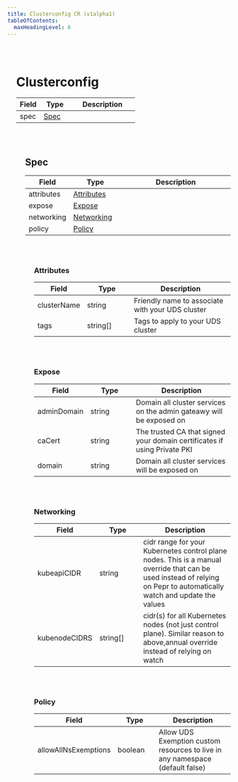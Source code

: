 ```yaml
---
title: Clusterconfig CR (v1alpha1)
tableOfContents:
  maxHeadingLevel: 6
---
```

<a id="Clusterconfig"></a>
<div style="margin-left: 20px; padding-top: 30px;">

# Clusterconfig
<table style="width: 100%; table-layout: fixed;">
  <thead>
    <tr>
      <th style="width: 20%; white-space: nowrap;">Field</th>
      <th style="width: 25%; white-space: nowrap;">Type</th>
      <th style="width: 55%; white-space: nowrap;">Description</th>
    </tr>
  </thead>
  <tbody>
    <tr><td style="white-space: nowrap;">spec</td><td style="white-space: nowrap;"><a href="#Spec">Spec</a></td><td></td></tr>
  </tbody>
</table>
</div>

<a id="Spec"></a>
<div style="margin-left: 40px; padding-top: 30px;">

## Spec
<table style="width: 100%; table-layout: fixed;">
  <thead>
    <tr>
      <th style="width: 20%; white-space: nowrap;">Field</th>
      <th style="width: 25%; white-space: nowrap;">Type</th>
      <th style="width: 55%; white-space: nowrap;">Description</th>
    </tr>
  </thead>
  <tbody>
    <tr><td style="white-space: nowrap;">attributes</td><td style="white-space: nowrap;"><a href="#Attributes">Attributes</a></td><td></td></tr><tr><td style="white-space: nowrap;">expose</td><td style="white-space: nowrap;"><a href="#Expose">Expose</a></td><td></td></tr><tr><td style="white-space: nowrap;">networking</td><td style="white-space: nowrap;"><a href="#Networking">Networking</a></td><td></td></tr><tr><td style="white-space: nowrap;">policy</td><td style="white-space: nowrap;"><a href="#Policy">Policy</a></td><td></td></tr>
  </tbody>
</table>
</div>

<a id="Attributes"></a>
<div style="margin-left: 60px; padding-top: 30px;">

### Attributes
<table style="width: 100%; table-layout: fixed;">
  <thead>
    <tr>
      <th style="width: 20%; white-space: nowrap;">Field</th>
      <th style="width: 25%; white-space: nowrap;">Type</th>
      <th style="width: 55%; white-space: nowrap;">Description</th>
    </tr>
  </thead>
  <tbody>
    <tr><td style="white-space: nowrap;">clusterName</td><td style="white-space: nowrap;">string</td><td>Friendly name to associate with your UDS cluster</td></tr><tr><td style="white-space: nowrap;">tags</td><td style="white-space: nowrap;">string[]</td><td>Tags to apply to your UDS cluster</td></tr>
  </tbody>
</table>
</div>

<a id="Expose"></a>
<div style="margin-left: 60px; padding-top: 30px;">

### Expose
<table style="width: 100%; table-layout: fixed;">
  <thead>
    <tr>
      <th style="width: 20%; white-space: nowrap;">Field</th>
      <th style="width: 25%; white-space: nowrap;">Type</th>
      <th style="width: 55%; white-space: nowrap;">Description</th>
    </tr>
  </thead>
  <tbody>
    <tr><td style="white-space: nowrap;">adminDomain</td><td style="white-space: nowrap;">string</td><td>Domain all cluster services on the admin gateawy will be exposed on</td></tr><tr><td style="white-space: nowrap;">caCert</td><td style="white-space: nowrap;">string</td><td>The trusted CA that signed your domain certificates if using Private PKI </td></tr><tr><td style="white-space: nowrap;">domain</td><td style="white-space: nowrap;">string</td><td>Domain all cluster services will be exposed on</td></tr>
  </tbody>
</table>
</div>

<a id="Networking"></a>
<div style="margin-left: 60px; padding-top: 30px;">

### Networking
<table style="width: 100%; table-layout: fixed;">
  <thead>
    <tr>
      <th style="width: 20%; white-space: nowrap;">Field</th>
      <th style="width: 25%; white-space: nowrap;">Type</th>
      <th style="width: 55%; white-space: nowrap;">Description</th>
    </tr>
  </thead>
  <tbody>
    <tr><td style="white-space: nowrap;">kubeapiCIDR</td><td style="white-space: nowrap;">string</td><td>cidr range for your Kubernetes control plane nodes. This is a manual override that can be used instead of relying on Pepr to automatically watch and update the values</td></tr><tr><td style="white-space: nowrap;">kubenodeCIDRS</td><td style="white-space: nowrap;">string[]</td><td>cidr(s) for all Kubernetes nodes (not just control plane). Similar reason to above,annual override instead of relying on watch</td></tr>
  </tbody>
</table>
</div>

<a id="Policy"></a>
<div style="margin-left: 60px; padding-top: 30px;">

### Policy
<table style="width: 100%; table-layout: fixed;">
  <thead>
    <tr>
      <th style="width: 20%; white-space: nowrap;">Field</th>
      <th style="width: 25%; white-space: nowrap;">Type</th>
      <th style="width: 55%; white-space: nowrap;">Description</th>
    </tr>
  </thead>
  <tbody>
    <tr><td style="white-space: nowrap;">allowAllNsExemptions</td><td style="white-space: nowrap;">boolean</td><td>Allow UDS Exemption custom resources to live in any namespace (default false)</td></tr>
  </tbody>
</table>
</div>